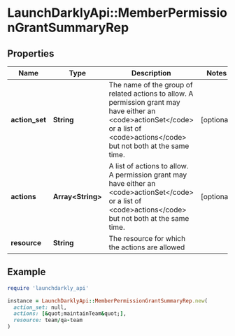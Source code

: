 # LaunchDarklyApi::MemberPermissionGrantSummaryRep

## Properties

| Name | Type | Description | Notes |
| ---- | ---- | ----------- | ----- |
| **action_set** | **String** | The name of the group of related actions to allow. A permission grant may have either an &lt;code&gt;actionSet&lt;/code&gt; or a list of &lt;code&gt;actions&lt;/code&gt; but not both at the same time. | [optional] |
| **actions** | **Array&lt;String&gt;** | A list of actions to allow. A permission grant may have either an &lt;code&gt;actionSet&lt;/code&gt; or a list of &lt;code&gt;actions&lt;/code&gt; but not both at the same time. | [optional] |
| **resource** | **String** | The resource for which the actions are allowed |  |

## Example

```ruby
require 'launchdarkly_api'

instance = LaunchDarklyApi::MemberPermissionGrantSummaryRep.new(
  action_set: null,
  actions: [&quot;maintainTeam&quot;],
  resource: team/qa-team
)
```

